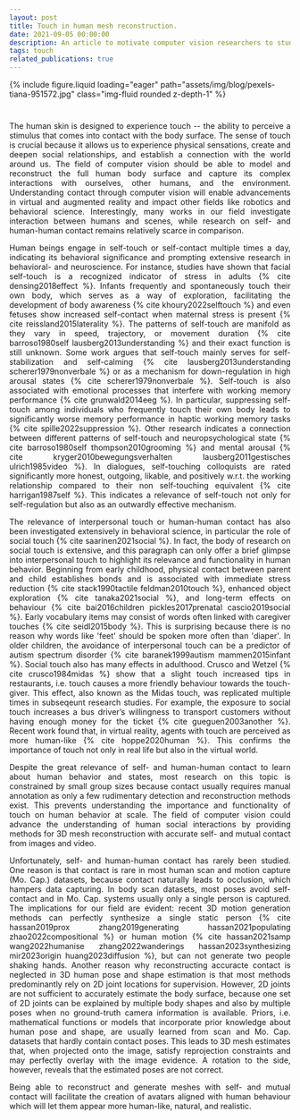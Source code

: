 ```yaml
---
layout: post
title: Touch in human mesh reconstruction.
date: 2021-09-05 00:00:00
description: An article to motivate computer vision researchers to study self- and human-to-human contact by highlighting the manifold impact of touch on human behavior.
tags: touch
related_publications: true
---
```


{% include figure.liquid loading="eager" path="assets/img/blog/pexels-tiana-951572.jpg" class="img-fluid rounded z-depth-1" %}

<div style="margin-top: 40px;"></div>
<div style="text-align: justify;">
<p>The human skin is designed to experience touch -- the ability to perceive a stimulus that comes into contact with the body surface. The sense of touch is crucial because it allows us to experience physical sensations, create and deepen social relationships, and establish a connection with the world around us. The field of computer vision should be able to model and reconstruct the full human body surface and capture its complex interactions with ourselves, other humans, and the environment. Understanding contact through computer vision will enable advancements in virtual and augmented reality and impact other fields like robotics and behavioral science. Interestingly, many works in our field investigate interaction between humans and scenes, while research on self- and human-human contact remains relatively scarce in comparison.</p>

<p>Human beings engage in self-touch or self-contact multiple times a day, indicating its behavioral significance and prompting extensive research in behavioral- and neuroscience. For instance, studies have shown that facial self-touch is a recognized indicator of stress in adults {% cite densing2018effect %}. Infants frequently and spontaneously touch their own body, which serves as a way of exploration, facilitating the development of body awareness {% cite khoury2022selftouch %} and even fetuses show increased self-contact when maternal stress is present {% cite reissland2015laterality %}. The patterns of self-touch are manifold as they vary in speed, trajectory, or movement duration {% cite barroso1980self lausberg2013understanding %} and their exact function is still unknown. Some work argues that self-touch mainly serves for self-stabilization and self-calming {% cite lausberg2013understanding scherer1979nonverbale %} or as a mechanism for down-regulation in high arousal states {% cite scherer1979nonverbale %}. Self-touch is also associated with emotional processes that interfere with working memory performance {% cite grunwald2014eeg %}. In particular, suppressing self-touch among individuals who frequently touch their own body leads to significantly worse memory performance in haptic working memory tasks {% cite spille2022suppression %}. Other research indicates a connection between different patterns of self-touch and neuropsychological state {% cite barroso1980self thompson2010grooming %} and mental arousal {% cite kryger2010bewegungsverhalten lausberg2011gestisches ulrich1985video %}. In dialogues, self-touching colloquists are rated significantly more honest, outgoing, likable, and positively w.r.t. the working relationship compared to their non self-touching equivalent {% cite harrigan1987self %}. This indicates a relevance of self-touch not only for self-regulation but also as an outwardly effective mechanism.</p>

<p>The relevance of interpersonal touch or human-human contact has also been investigated extensively in behavioral science, in particular the role of social touch {% cite saarinen2021social %}. In fact, the body of research on social touch is extensive, and this paragraph can only offer a brief glimpse into interpersonal touch to highlight its relevance and functionality in human behavior. Beginning from early childhood, physical contact between parent and child establishes bonds and is associated with immediate stress reduction {% cite stack1990tactile feldman2010touch %}, enhanced object exploration {% cite tanaka2021social %}, and long-term effects on behaviour {% cite bai2016children pickles2017prenatal cascio2019social %}. Early vocabulary items may consist of words often linked with caregiver touches {% cite seidl2015body %}. This is surprising because there is no reason why words like 'feet' should be spoken more often than 'diaper'. In older children, the avoidance of interpersonal touch can be a predictor of autism spectrum disorder {% cite baranek1999autism mammen2015infant %}. Social touch also has many effects  in adulthood. Crusco and Wetzel {% cite crusco1984midas %} show that a slight touch increased tips in restaurants, i.e. touch causes a more friendly behaviour towards the touch-giver. This effect, also known as the Midas touch, was replicated multiple times in subseqeunt research studies. For example, the exposure to social touch increases a bus driver’s willingness to transport customers without having enough money for the ticket {% cite gueguen2003another %}. Recent work found that, in virtual reality, agents with touch are perceived as more human-like {% cite hoppe2020human %}. This confirms the importance of touch not only in real life but also in the virtual world.</p>

<p>Despite the great relevance of self- and human-human contact to learn about human behavior and states, most research on this topic is constrained by small group sizes because contact usually requires manual annotation as only a few rudimentary detection and reconstruction methods exist. This prevents understanding the importance and functionality of touch on human behavior at scale. The field of computer vision could advance the understanding of human social interactions by providing methods for 3D mesh reconstruction with accurate self- and mutual contact from images and video.</p>

<p>Unfortunately, self- and human-human contact has rarely been studied. One reason is that contact is rare in most human scan and motion capture (Mo. Cap.) datasets, because contact naturally leads to occlusion, which hampers data capturing. In body scan datasets, most poses avoid self-contact and in Mo. Cap. systems usually only a single person is captured. The implications for our field are evident: recent 3D motion generation methods can perfectly synthesize a single static person {% cite hassan2019prox zhang2019generating hassan2021populating zhao2022compositional %} or human motion {% cite hassan2021samp wang2022humanise zhang2022wanderings hassan2023synthesizing mir2023origin huang2023diffusion %}, but can not generate two people shaking hands. Another reason why reconstructing accuracte contact is neglected in 3D human pose and shape estimation is that most methods predominantly rely on 2D joint locations for supervision. However, 2D joints are not sufficient to accurately estimate the body surface, because one set of 2D joints can be explained by multiple body shapes and also by multiple poses when no ground-truth camera information is available. Priors, i.e. mathematical functions or models that incorporate prior knowledge about human pose and shape, are usually learned from scan and Mo. Cap. datasets that hardly contain contact poses. This leads to 3D mesh estimates that, when projected onto the image, satisfy reprojection constraints and may perfectly overlay with the image evidence. A rotation to the side, however, reveals that the estimated poses are not correct. </p>

<p> Being able to reconstruct and generate meshes with self- and mutual contact will facilitate the creation of avatars aligned with human behaviour which will let them appear more human-like, natural, and realistic. </p>
